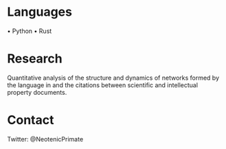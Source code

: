 ### 

# Languages

• Python
• Rust

# Research

Quantitative analysis of the structure and dynamics of networks formed by the language in and the citations between scientific and intellectual property documents.

# Contact

Twitter: @NeotenicPrimate

